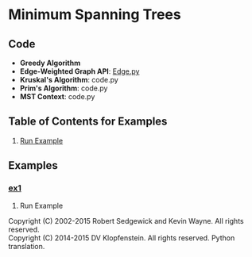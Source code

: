 # Minimum Spanning Trees

## Code
  * **Greedy Algorithm**
  * **Edge-Weighted Graph API**: [Edge.py](../py/AlgsSedgewickWayne/Edge.py)
  * **Kruskal's Algorithm**: code.py
  * **Prim's Algorithm**: code.py
  * **MST Context**: code.py

## Table of Contents for Examples
  1. [Run Example](#ex1)

## Examples 
### [ex1](#table-of-contents-for-examples)
1. Run Example

Copyright (C) 2002-2015 Robert Sedgewick and Kevin Wayne.  All rights reserved.    
Copyright (C) 2014-2015 DV Klopfenstein. All rights reserved. Python translation.     
